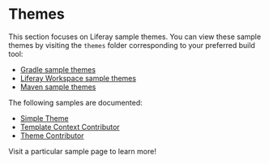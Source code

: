 # Themes

This section focuses on Liferay sample themes. You can view these sample themes
by visiting the `themes` folder corresponding to your preferred build tool:

- [Gradle sample themes](https://github.com/liferay/liferay-blade-samples/tree/master/gradle/themes)
- [Liferay Workspace sample themes](https://github.com/liferay/liferay-blade-samples/tree/master/liferay-workspace/themes)
- [Maven sample themes](https://github.com/liferay/liferay-blade-samples/tree/master/maven/themes)

The following samples are documented:

- [Simple Theme](theme)
- [Template Context Contributor](template-context-contributor)
- [Theme Contributor](theme-contributor)

Visit a particular sample page to learn more!